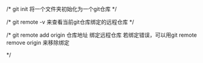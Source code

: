 /* git init 
  将一个文件夹初始化为一个git仓库
*/

/* git remote -v
  来查看当前git仓库绑定的远程仓库
*/

/* git remote add origin 仓库地址
  绑定远程仓库 
  若绑定错误，可以用git remote remove origin 来移除绑定

*/